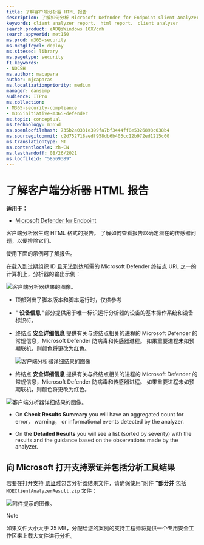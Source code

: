 ```yaml
---
title: 了解客户端分析器 HTML 报告
description: 了解如何分析 Microsoft Defender for Endpoint Client Analyzer HTML 报告
keywords: client analyzer report， html report， client analyzer
search.product: eADQiWindows 10XVcnh
search.appverid: met150
ms.prod: m365-security
ms.mktglfcycl: deploy
ms.sitesec: library
ms.pagetype: security
f1.keywords:
- NOCSH
ms.author: macapara
author: mjcaparas
ms.localizationpriority: medium
manager: dansimp
audience: ITPro
ms.collection:
- M365-security-compliance
- m365initiative-m365-defender
ms.topic: conceptual
ms.technology: m365d
ms.openlocfilehash: 735b2a0331e399fa7bf3444ff8e5326898c038b4
ms.sourcegitcommit: c2d752718aedf958db6b403cc12b972ed1215c00
ms.translationtype: MT
ms.contentlocale: zh-CN
ms.lasthandoff: 08/26/2021
ms.locfileid: "58569389"
---
```

# <a name="understand-the-client-analyzer-html-report"></a>了解客户端分析器 HTML 报告

**适用于：**
- [Microsoft Defender for Endpoint](https://go.microsoft.com/fwlink/p/?linkid=2146631)

客户端分析器生成 HTML 格式的报告。 了解如何查看报告以确定潜在的传感器问题，以便排除它们。

使用下面的示例可了解报告。

 在载入到过期组织 ID 且无法到达所需的 Microsoft Defender 终结点 URL 之一的计算机上，分析器的输出示例：

![客户端分析器结果的图像。](images/147cbcf0f7b6f0ff65d200bf3e4674cb.png)

- 顶部列出了脚本版本和脚本运行时，仅供参考
- " **设备信息** "部分提供用于唯一标识运行分析器的设备的基本操作系统和设备标识符。
- 终结点 **安全详细信息** 提供有关与终结点相关的进程的 Microsoft Defender 的常规信息，Microsoft Defender 防病毒和传感器进程。 如果重要进程未如预期联机，则颜色将更改为红色。

  ![客户端分析器详细结果的图像](images/85f56004dc6bd1679c3d2c063e36cb80.png)

-   终结点 **安全详细信息** 提供有关与终结点相关的进程的 Microsoft Defender 的常规信息，Microsoft Defender 防病毒和传感器进程。 如果重要进程未如预期联机，则颜色将更改为红色。

![客户端分析器详细结果的图像。](images/85f56004dc6bd1679c3d2c063e36cb80.png)

-   On **Check Results Summary** you will have an aggregated count for error， warning， or informational events detected by the analyzer.

-   On the **Detailed Results** you will see a list (sorted by severity) with the results and the guidance based on the observations made by the analyzer.

## <a name="open-a-support-ticket-to-microsoft-and-include-the-analyzer-results"></a>向 Microsoft 打开支持票证并包括分析工具结果

若要在打开支持 [票证时](contact-support.md#open-a-service-request)包含分析器结果文件，请确保使用"附件 **"部分并** 包括 `MDEClientAnalyzerResult.zip` 文件：

![附件提示的图像。](images/508c189656c3deb3b239daf811e33741.png)

> [!NOTE]
> 如果文件大小大于 25 MB，分配给您的案例的支持工程师将提供一个专用安全工作区来上载大文件进行分析。

